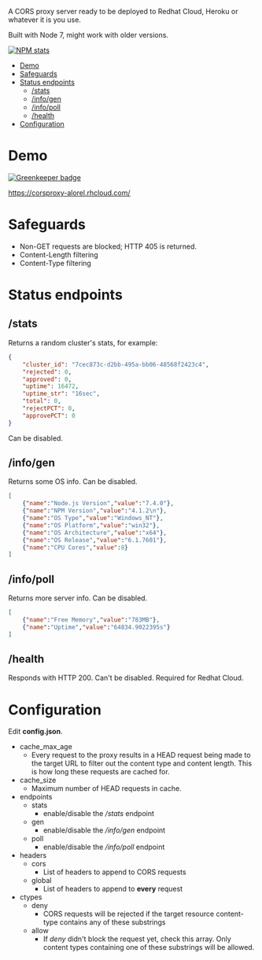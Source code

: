 A CORS proxy server ready to be deployed to Redhat Cloud, Heroku or whatever it is you use.

Built with Node 7, might work with older versions.

[![NPM stats](https://nodei.co/npm/express-cors-proxy-server.png?downloads=false&downloadRank=false&stars=false)](https://www.npmjs.com/package/express-cors-proxy-server)

<!-- START doctoc generated TOC please keep comment here to allow auto update -->
<!-- DON'T EDIT THIS SECTION, INSTEAD RE-RUN doctoc TO UPDATE -->


- [Demo](#demo)
- [Safeguards](#safeguards)
- [Status endpoints](#status-endpoints)
  - [/stats](#stats)
  - [/info/gen](#infogen)
  - [/info/poll](#infopoll)
  - [/health](#health)
- [Configuration](#configuration)

<!-- END doctoc generated TOC please keep comment here to allow auto update -->

# Demo

[![Greenkeeper badge](https://badges.greenkeeper.io/Alorel/node-cors-server.svg)](https://greenkeeper.io/)

https://corsproxy-alorel.rhcloud.com/

# Safeguards

- Non-GET requests are blocked; HTTP 405 is returned.
- Content-Length filtering
- Content-Type filtering

# Status endpoints
## /stats

Returns a random cluster's stats, for example:

```json
{
    "cluster_id": "7cec873c-d2bb-495a-bb06-48568f2423c4",
    "rejected": 0,
    "approved": 0,
    "uptime": 16472,
    "uptime_str": "16sec",
    "total": 0,
    "rejectPCT": 0,
    "approvePCT": 0
}
```

Can be disabled.

## /info/gen

Returns some OS info. Can be disabled.

```json
[
    {"name":"Node.js Version","value":"7.4.0"},
    {"name":"NPM Version","value":"4.1.2\n"},
    {"name":"OS Type","value":"Windows_NT"},
    {"name":"OS Platform","value":"win32"},
    {"name":"OS Architecture","value":"x64"},
    {"name":"OS Release","value":"6.1.7601"},
    {"name":"CPU Cores","value":8}
]
```

## /info/poll

Returns more server info. Can be disabled.

```json
[
    {"name":"Free Memory","value":"783MB"},
    {"name":"Uptime","value":"64834.9022395s"}
]
```

## /health

Responds with HTTP 200. Can't be disabled. Required for Redhat Cloud.

# Configuration

Edit **config.json**.

  - cache_max_age
    - Every request to the proxy results in a HEAD request being made to the target URL to filter out the content type and
    content length. This is how long these requests are cached for.
  - cache_size
    - Maximum number of HEAD requests in cache.
  - endpoints
    - stats
      - enable/disable the */stats* endpoint
    - gen
      - enable/disable the */info/gen* endpoint
    - poll
      - enable/disable the */info/poll* endpoint
  - headers
    - cors
      - List of headers to append to CORS requests
    - global
      - List of headers to append to **every** request
  - ctypes
    - deny
      - CORS requests will be rejected if the target resource content-type contains any of these substrings
    - allow
      - If *deny* didn't block the request yet, check this array. Only content types containing one of these substrings
      will be allowed.